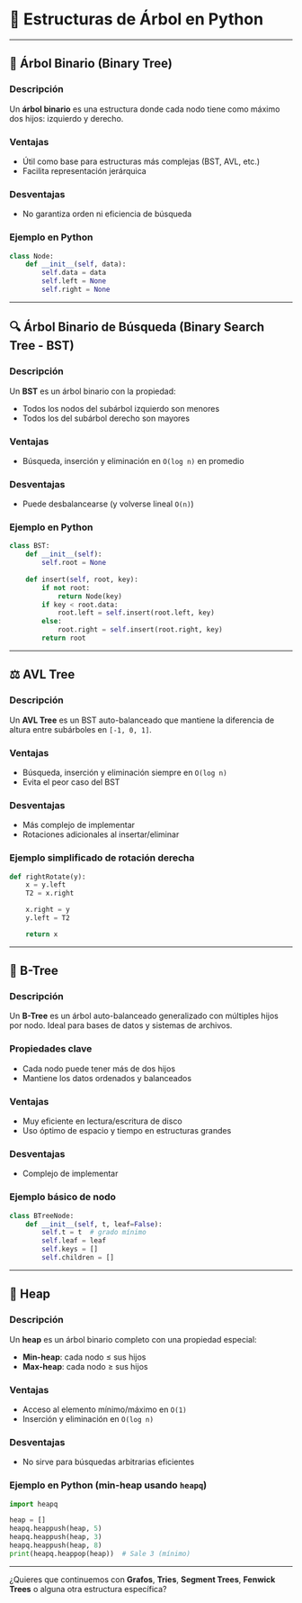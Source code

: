# 🌳 Estructuras de Árbol en Python

---

## 🌿 Árbol Binario (Binary Tree)

### Descripción
Un **árbol binario** es una estructura donde cada nodo tiene como máximo dos hijos: izquierdo y derecho.

### Ventajas
- Útil como base para estructuras más complejas (BST, AVL, etc.)
- Facilita representación jerárquica

### Desventajas
- No garantiza orden ni eficiencia de búsqueda

### Ejemplo en Python

```python
class Node:
    def __init__(self, data):
        self.data = data
        self.left = None
        self.right = None
```

---

## 🔍 Árbol Binario de Búsqueda (Binary Search Tree - BST)

### Descripción
Un **BST** es un árbol binario con la propiedad:
- Todos los nodos del subárbol izquierdo son menores
- Todos los del subárbol derecho son mayores

### Ventajas
- Búsqueda, inserción y eliminación en `O(log n)` en promedio

### Desventajas
- Puede desbalancearse (y volverse lineal `O(n)`)

### Ejemplo en Python

```python
class BST:
    def __init__(self):
        self.root = None
    
    def insert(self, root, key):
        if not root:
            return Node(key)
        if key < root.data:
            root.left = self.insert(root.left, key)
        else:
            root.right = self.insert(root.right, key)
        return root
```

---

## ⚖️ AVL Tree

### Descripción
Un **AVL Tree** es un BST auto-balanceado que mantiene la diferencia de altura entre subárboles en `[-1, 0, 1]`.

### Ventajas
- Búsqueda, inserción y eliminación siempre en `O(log n)`
- Evita el peor caso del BST

### Desventajas
- Más complejo de implementar
- Rotaciones adicionales al insertar/eliminar

### Ejemplo simplificado de rotación derecha

```python
def rightRotate(y):
    x = y.left
    T2 = x.right

    x.right = y
    y.left = T2

    return x
```

---

## 🌲 B-Tree

### Descripción
Un **B-Tree** es un árbol auto-balanceado generalizado con múltiples hijos por nodo. Ideal para bases de datos y sistemas de archivos.

### Propiedades clave
- Cada nodo puede tener más de dos hijos
- Mantiene los datos ordenados y balanceados

### Ventajas
- Muy eficiente en lectura/escritura de disco
- Uso óptimo de espacio y tiempo en estructuras grandes

### Desventajas
- Complejo de implementar

### Ejemplo básico de nodo

```python
class BTreeNode:
    def __init__(self, t, leaf=False):
        self.t = t  # grado mínimo
        self.leaf = leaf
        self.keys = []
        self.children = []
```

---

## 🧱 Heap

### Descripción
Un **heap** es un árbol binario completo con una propiedad especial:
- **Min-heap**: cada nodo ≤ sus hijos
- **Max-heap**: cada nodo ≥ sus hijos

### Ventajas
- Acceso al elemento mínimo/máximo en `O(1)`
- Inserción y eliminación en `O(log n)`

### Desventajas
- No sirve para búsquedas arbitrarias eficientes

### Ejemplo en Python (min-heap usando `heapq`)

```python
import heapq

heap = []
heapq.heappush(heap, 5)
heapq.heappush(heap, 3)
heapq.heappush(heap, 8)
print(heapq.heappop(heap))  # Sale 3 (mínimo)
```

---

¿Quieres que continuemos con **Grafos**, **Tries**, **Segment Trees**, **Fenwick Trees** o alguna otra estructura específica?
